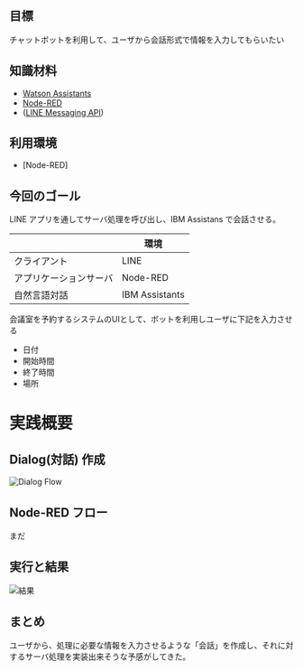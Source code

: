 ## 目標
チャットボットを利用して、ユーザから会話形式で情報を入力してもらいたい

## 知識材料 
- [Watson Assistants](https://www.ibm.com/watson/jp-ja/developercloud/conversation.html)
- [Node-RED](https://nodered.org/)
- ([LINE Messaging API](https://developers.line.biz/en/services/messaging-api/))

## 利用環境
- [Node-RED]

## 今回のゴール
LINE アプリを通してサーバ処理を呼び出し、IBM Assistans で会話させる。

| |環境|
| ---- | ---- |
|クライアント|LINE| 
|アプリケーションサーバ|Node-RED|
|自然言語対話| IBM Assistants 


会議室を予約するシステムのUIとして、ボットを利用しユーザに下記を入力させる
- 日付
- 開始時間
- 終了時間
- 場所

# 実践概要
## Dialog(対話) 作成
![Dialog Flow](https://dl.dropboxusercontent.com/s/k70vuazw0ufo3io/190118-02-01.png)

## Node-RED フロー
まだ
## 実行と結果
![結果](https://dl.dropboxusercontent.com/s/q8nkxfsyvqo7ny3/190107-01.png)

## まとめ
ユーザから、処理に必要な情報を入力させるような「会話」を作成し、それに対するサーバ処理を実装出来そうな予感がしてきた。
